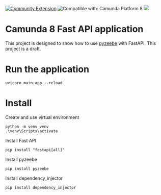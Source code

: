 [![Community Extension](https://img.shields.io/badge/Community%20Extension-An%20open%20source%20community%20maintained%20project-FF4700)](https://github.com/camunda-community-hub/community)
![Compatible with: Camunda Platform 8](https://img.shields.io/badge/Compatible%20with-Camunda%20Platform%208-0072Ce)
[![](https://img.shields.io/badge/Lifecycle-Incubating-blue)](https://github.com/Camunda-Community-Hub/community/blob/main/extension-lifecycle.md#incubating-)

# Camunda 8 Fast API application

This project is designed to show how to use [pyzeebe](https://pyzeebe.readthedocs.io/en/stable/index.html) with FastAPI. This project is a draft.

# Run the application
```
uvicorn main:app --reload
```

# Install

Create and use virtual environment
```
python -m venv venv
.\venv\Scripts\activate
```
Install Fast API
```
pip install "fastapi[all]"
```
Install pyzeebe
```
pip install pyzeebe
```
Install dependency_injector
```
pip install dependency_injector
```
